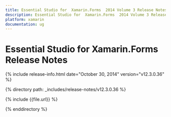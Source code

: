 ```yaml
---
title: Essential Studio for  Xamarin.Forms  2014 Volume 3 Release Notes  
description: Essential Studio for  Xamarin.Forms  2014 Volume 3 Release Notes  
platform: xamarin
documentation: ug
---
```


# Essential Studio for  Xamarin.Forms  Release Notes  

{% include release-info.html date="October 30, 2014"  version="v12.3.0.36" %} 


{% directory path: _includes/release-notes/v12.3.0.36 %}

{% include {{file.url}} %}

{% enddirectory %}